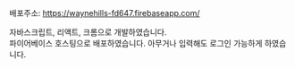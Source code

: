 배포주소: https://waynehills-fd647.firebaseapp.com/

자바스크립트, 리액트, 크롬으로 개발하였습니다.  
파이어베이스 호스팅으로 배포하였습니다.
아무거나 입력해도 로그인 가능하게 하였습니다.